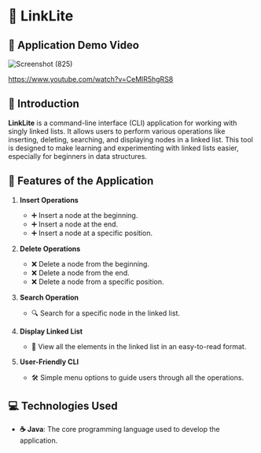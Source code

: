 # 🚀 LinkLite  

## 🎥 Application Demo Video

![Screenshot (825)](https://github.com/user-attachments/assets/ff354620-c698-47be-b869-aef85249dcf9)

https://www.youtube.com/watch?v=CeMlR5hgRS8

## 📖 Introduction  
**LinkLite** is a command-line interface (CLI) application for working with singly linked lists. It allows users to perform various operations like inserting, deleting, searching, and displaying nodes in a linked list. This tool is designed to make learning and experimenting with linked lists easier, especially for beginners in data structures.  

## 🌟 Features of the Application  
1. **Insert Operations**  
   - ➕ Insert a node at the beginning.  
   - ➕ Insert a node at the end.  
   - ➕ Insert a node at a specific position.  

2. **Delete Operations**  
   - ❌ Delete a node from the beginning.  
   - ❌ Delete a node from the end.  
   - ❌ Delete a node from a specific position.  

3. **Search Operation**  
   - 🔍 Search for a specific node in the linked list.  

4. **Display Linked List**  
   - 📜 View all the elements in the linked list in an easy-to-read format.  

5. **User-Friendly CLI**  
   - 🛠️ Simple menu options to guide users through all the operations.  

## 💻 Technologies Used  
- **☕ Java**: The core programming language used to develop the application.  
